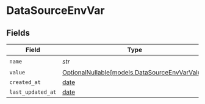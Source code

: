 # DataSourceEnvVar


## Fields

| Field                                                                                | Type                                                                                 | Required                                                                             | Description                                                                          |
| ------------------------------------------------------------------------------------ | ------------------------------------------------------------------------------------ | ------------------------------------------------------------------------------------ | ------------------------------------------------------------------------------------ |
| `name`                                                                               | *str*                                                                                | :heavy_check_mark:                                                                   | N/A                                                                                  |
| `value`                                                                              | [OptionalNullable[models.DataSourceEnvVarValue]](../models/datasourceenvvarvalue.md) | :heavy_minus_sign:                                                                   | N/A                                                                                  |
| `created_at`                                                                         | [date](https://docs.python.org/3/library/datetime.html#date-objects)                 | :heavy_minus_sign:                                                                   | N/A                                                                                  |
| `last_updated_at`                                                                    | [date](https://docs.python.org/3/library/datetime.html#date-objects)                 | :heavy_minus_sign:                                                                   | N/A                                                                                  |